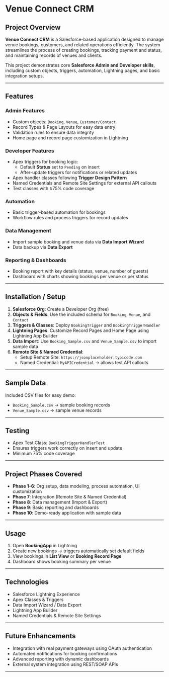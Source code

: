 # Venue Connect CRM

## Project Overview
**Venue Connect CRM** is a Salesforce-based application designed to manage venue bookings, customers, and related operations efficiently. The system streamlines the process of creating bookings, tracking payment and status, and maintaining records of venues and clients.

This project demonstrates core **Salesforce Admin and Developer skills**, including custom objects, triggers, automation, Lightning pages, and basic integration setups.

---

## Features

### Admin Features
- Custom objects: `Booking`, `Venue`, `Customer/Contact`
- Record Types & Page Layouts for easy data entry
- Validation rules to ensure data integrity
- Home page and record page customization in Lightning

### Developer Features
- Apex triggers for booking logic:
  - Default **Status** set to `Pending` on insert
  - After-update triggers for notifications or related updates
- Apex handler classes following **Trigger Design Pattern**
- Named Credentials and Remote Site Settings for external API callouts
- Test classes with ≥75% code coverage

### Automation
- Basic trigger-based automation for bookings
- Workflow rules and process triggers for record updates

### Data Management
- Import sample booking and venue data via **Data Import Wizard**
- Data backup via **Data Export**

### Reporting & Dashboards
- Booking report with key details (status, venue, number of guests)
- Dashboard with charts showing bookings per venue or per status

---

## Installation / Setup
1. **Salesforce Org**: Create a Developer Org (free)
2. **Objects & Fields**: Use the included schema for `Booking`, `Venue`, and `Contact`
3. **Triggers & Classes**: Deploy `BookingTrigger` and `BookingTriggerHandler`
4. **Lightning Pages**: Customize Record Pages and Home Page using Lightning App Builder
5. **Data Import**: Use `Booking_Sample.csv` and `Venue_Sample.csv` to import sample data
6. **Remote Site & Named Credential**:  
   - Setup Remote Site: `https://jsonplaceholder.typicode.com`  
   - Named Credential: `MyAPICredential` → allows test API callouts

---

## Sample Data
Included CSV files for easy demo:  
- `Booking_Sample.csv` → sample booking records  
- `Venue_Sample.csv` → sample venue records

---

## Testing
- Apex Test Class: `BookingTriggerHandlerTest`
- Ensures triggers work correctly on insert and update
- Minimum 75% code coverage

---

## Project Phases Covered
- **Phase 1–6**: Org setup, data modeling, process automation, UI customization
- **Phase 7**: Integration (Remote Site & Named Credential)
- **Phase 8**: Data management (Import & Export)
- **Phase 9**: Basic reporting and dashboards
- **Phase 10**: Demo-ready application with sample data

---

## Usage
1. Open **BookingApp** in Lightning
2. Create new bookings → triggers automatically set default fields
3. View bookings in **List View** or **Booking Record Page**
4. Dashboard shows booking summary per venue

---

## Technologies
- Salesforce Lightning Experience
- Apex Classes & Triggers
- Data Import Wizard / Data Export
- Lightning App Builder
- Named Credentials & Remote Site Settings

---

## Future Enhancements
- Integration with real payment gateways using OAuth authentication
- Automated notifications for booking confirmations
- Advanced reporting with dynamic dashboards
- External system integration using REST/SOAP APIs

---
